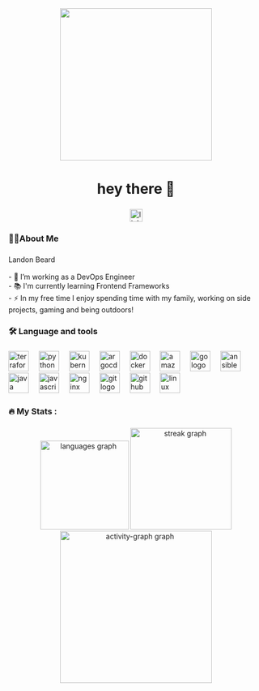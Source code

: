 <div align="center">
  <img height="300" src="https://media4.giphy.com/media/v1.Y2lkPTc5MGI3NjExaW1xMzYwZTJwdDFmYXBkemZlaDQwbzM0NTR0bnkydXpwZmh6cTg0ciZlcD12MV9pbnRlcm5hbF9naWZfYnlfaWQmY3Q9Zw/IThjAlJnD9WNO/giphy.gif"  />
</div>

###

<h1 align="center">hey there 👋</h1>

###

<div align="center">
  <a href="https://linkedin.com/in/landon-beard-b0247a66" target="_blank">
    <img src="https://img.shields.io/static/v1?message=LinkedIn&logo=linkedin&label=&color=0077B5&logoColor=white&labelColor=&style=for-the-badge" height="25" alt="linkedin logo"  />
  </a>
</div>

###

<h3 align="left">👨‍💻About Me</h3>

###

<p align="left"> Landon Beard <br><br>- 🔭 I’m working as a DevOps Engineer<br>- 📚 I'm currently learning Frontend Frameworks<br>- ⚡ In my free time I enjoy spending time with my family, working on side projects, gaming and being outdoors!</p>

###

<h3 align="left">🛠 Language and tools</h3>

###

<div align="left">
  <img src="https://cdn.jsdelivr.net/gh/devicons/devicon/icons/terraform/terraform-original.svg" height="40" alt="terraform logo"  />
  <img width="12" />
  <img src="https://cdn.jsdelivr.net/gh/devicons/devicon/icons/python/python-original.svg" height="40" alt="python logo"  />
  <img width="12" />
  <img src="https://cdn.jsdelivr.net/gh/devicons/devicon/icons/kubernetes/kubernetes-plain.svg" height="40" alt="kubernetes logo"  />
  <img width="12" />
  <img src="https://cdn.jsdelivr.net/gh/devicons/devicon/icons/argocd/argocd-original.svg" height="40" alt="argocd logo"  />
  <img width="12" />
  <img src="https://cdn.jsdelivr.net/gh/devicons/devicon/icons/docker/docker-plain-wordmark.svg" height="40" alt="docker logo"  />
  <img width="12" />
  <img src="https://cdn.jsdelivr.net/gh/devicons/devicon/icons/amazonwebservices/amazonwebservices-plain-wordmark.svg" height="40" alt="amazonwebservices logo"  />
  <img width="12" />
  <img src="https://cdn.jsdelivr.net/gh/devicons/devicon/icons/go/go-original.svg" height="40" alt="go logo"  />
  <img width="12" />
  <img src="https://cdn.jsdelivr.net/gh/devicons/devicon/icons/ansible/ansible-original.svg" height="40" alt="ansible logo"  />
  <img width="12" />
  <img src="https://cdn.jsdelivr.net/gh/devicons/devicon/icons/java/java-original.svg" height="40" alt="java logo"  />
  <img width="12" />
  <img src="https://cdn.jsdelivr.net/gh/devicons/devicon/icons/javascript/javascript-original.svg" height="40" alt="javascript logo"  />
  <img width="12" />
  <img src="https://cdn.jsdelivr.net/gh/devicons/devicon/icons/nginx/nginx-original.svg" height="40" alt="nginx logo"  />
  <img width="12" />
  <img src="https://cdn.jsdelivr.net/gh/devicons/devicon/icons/git/git-original.svg" height="40" alt="git logo"  />
  <img width="12" />
  <img src="https://cdn.jsdelivr.net/gh/devicons/devicon/icons/github/github-original.svg" height="40" alt="github logo"  />
  <img width="12" />
  <img src="https://cdn.jsdelivr.net/gh/devicons/devicon/icons/linux/linux-original.svg" height="40" alt="linux logo"  />
</div>

###

<h3 align="left">🔥   My Stats :</h3>

###

<div align="center">
  <img src="https://github-readme-stats.vercel.app/api/top-langs?username=landon-beard&locale=en&hide_title=false&layout=compact&card_width=320&langs_count=5&theme=tokyonight&hide_border=true&order=2" height="175" alt="languages graph"  />
  <img src="https://streak-stats.demolab.com?user=landon-beard&locale=en&mode=daily&theme=tokyonight&hide_border=true&border_radius=6&order=3" height="200" alt="streak graph"  />
  <img src="https://github-readme-activity-graph.vercel.app/graph?username=landon-beard&radius=16&theme=tokyo-night&area=true&order=5&hide_border=true" height="300" alt="activity-graph graph"  />
</div>

###
